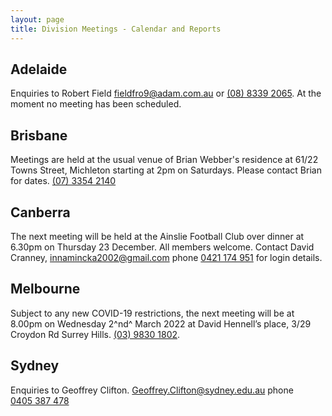 ```yaml
---
layout: page
title: Division Meetings - Calendar and Reports
---
```

## Adelaide

Enquiries to Robert Field <fieldfro9@adam.com.au> or [(08)&nbsp;8339&nbsp;2065](tel:+61883392065).
At the moment no meeting has been scheduled.

## Brisbane

Meetings are held at the usual venue of Brian Webber's residence at 61/22 Towns Street, Michleton starting at 2pm on Saturdays. Please contact Brian for dates.
[(07)&nbsp;3354&nbsp;2140](tel:+61733542140)

## Canberra

The next meeting will be held
at the Ainslie Football Club over dinner at 6.30pm on
Thursday 23 December.
All members welcome.
Contact David Cranney, <innamincka2002@gmail.com> phone [0421&nbsp;174&nbsp;951](tel:+61421174951) for login details.

## Melbourne

Subject to any new COVID-19 restrictions,
the next meeting will be at
8.00pm on Wednesday
2^nd^ March 2022
at David Hennell’s place, 3/29 Croydon Rd Surrey Hills. [(03)&nbsp;9830&nbsp;1802](tel:+61398301802).

## Sydney

Enquiries to Geoffrey Clifton.
<Geoffrey.Clifton@sydney.edu.au> phone [0405&nbsp;387&nbsp;478](tel:+61405387478)
